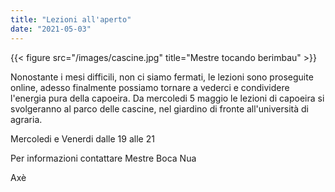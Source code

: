 ```yaml
---
title: "Lezioni all'aperto"
date: "2021-05-03"
---
```


{{< figure src="/images/cascine.jpg" title="Mestre tocando berimbau" >}}

Nonostante i mesi difficili, non ci siamo fermati, le lezioni sono proseguite online,
adesso finalmente possiamo tornare a vederci e condividere l'energia pura della capoeira.
Da mercoledi 5 maggio le lezioni di capoeira si svolgeranno al parco delle cascine, nel giardino di fronte
all'università di agraria.

Mercoledi e Venerdi dalle 19 alle 21 

Per informazioni contattare Mestre Boca Nua

Axè
